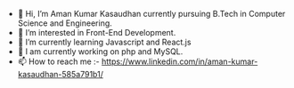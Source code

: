 - 👋 Hi, I’m Aman Kumar Kasaudhan currently pursuing B.Tech in Computer Science and Engineering.
- 👀 I’m interested in Front-End Development.
- 🌱 I’m currently learning Javascript and React.js
- 🌱 I am currently working on php and MySQL.
- 📫 How to reach me :- https://www.linkedin.com/in/aman-kumar-kasaudhan-585a791b1/
